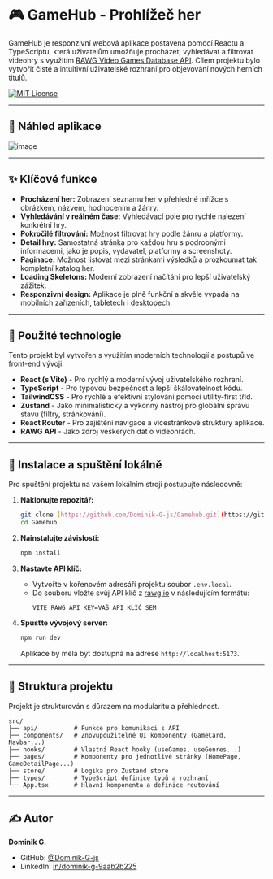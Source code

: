# 🎮 GameHub - Prohlížeč her

GameHub je responzivní webová aplikace postavená pomocí Reactu a TypeScriptu, která uživatelům umožňuje procházet, vyhledávat a filtrovat videohry s využitím [RAWG Video Games Database API](https://rawg.io/apidocs). Cílem projektu bylo vytvořit čisté a intuitivní uživatelské rozhraní pro objevování nových herních titulů.

[![MIT License](https://img.shields.io/badge/License-MIT-green.svg)](https://choosealicense.com/licenses/mit/)

---

## 📸 Náhled aplikace


![image](https://github.com/user-attachments/assets/f939554d-34b1-4e8b-a520-ccd512ed4396)


---

## ✨ Klíčové funkce

* **Procházení her:** Zobrazení seznamu her v přehledné mřížce s obrázkem, názvem, hodnocením a žánry.
* **Vyhledávání v reálném čase:** Vyhledávací pole pro rychlé nalezení konkrétní hry.
* **Pokročilé filtrování:** Možnost filtrovat hry podle žánru a platformy.
* **Detail hry:** Samostatná stránka pro každou hru s podrobnými informacemi, jako je popis, vydavatel, platformy a screenshoty.
* **Paginace:** Možnost listovat mezi stránkami výsledků a prozkoumat tak kompletní katalog her.
* **Loading Skeletons:** Moderní zobrazení načítání pro lepší uživatelský zážitek.
* **Responzivní design:** Aplikace je plně funkční a skvěle vypadá na mobilních zařízeních, tabletech i desktopech.

---

## 🚀 Použité technologie

Tento projekt byl vytvořen s využitím moderních technologií a postupů ve front-end vývoji.

* **React (s Vite)** - Pro rychlý a moderní vývoj uživatelského rozhraní.
* **TypeScript** - Pro typovou bezpečnost a lepší škálovatelnost kódu.
* **TailwindCSS** - Pro rychlé a efektivní stylování pomocí utility-first tříd.
* **Zustand** - Jako minimalistický a výkonný nástroj pro globální správu stavu (filtry, stránkování).
* **React Router** - Pro zajištění navigace a vícestránkové struktury aplikace.
* **RAWG API** - Jako zdroj veškerých dat o videohrách.

---

## 🔧 Instalace a spuštění lokálně

Pro spuštění projektu na vašem lokálním stroji postupujte následovně:

1.  **Naklonujte repozitář:**
    ```bash
    git clone [https://github.com/Dominik-G-js/Gamehub.git](https://github.com/Dominik-G-js/Gamehub.git)
    cd Gamehub
    ```

2.  **Nainstalujte závislosti:**
    ```bash
    npm install
    ```

3.  **Nastavte API klíč:**
    * Vytvořte v kořenovém adresáři projektu soubor `.env.local`.
    * Do souboru vložte svůj API klíč z [rawg.io](https://rawg.io/apidocs) v následujícím formátu:
        ```
        VITE_RAWG_API_KEY=VAŠ_API_KLÍČ_SEM
        ```

4.  **Spusťte vývojový server:**
    ```bash
    npm run dev
    ```
    Aplikace by měla být dostupná na adrese `http://localhost:5173`.

---

## 📂 Struktura projektu

Projekt je strukturován s důrazem na modularitu a přehlednost.

```
src/
├── api/          # Funkce pro komunikaci s API
├── components/   # Znovupoužitelné UI komponenty (GameCard, Navbar...)
├── hooks/        # Vlastní React hooky (useGames, useGenres...)
├── pages/        # Komponenty pro jednotlivé stránky (HomePage, GameDetailPage...)
├── store/        # Logika pro Zustand store
├── types/        # TypeScript definice typů a rozhraní
└── App.tsx       # Hlavní komponenta a definice routování
```

---

## ✍️ Autor

**Dominik G.**

* GitHub: [@Dominik-G-js](https://github.com/Dominik-G-js)
* LinkedIn: [in/dominik-g-9aab2b225](https://www.linkedin.com/in/dominik-g-9aab2b225/)
